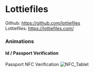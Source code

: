 # Lottiefiles

Github: https://github.com/lottiefiles </br>
Lottiefiles: https://lottiefiles.com/ </br>

### Animations

#### Id / Passport Verification
Passport NFC Verification
![NFC_Tablet](https://user-images.githubusercontent.com/15914796/213995291-c451a20d-2a11-4eb8-8f18-c19105fb3077.jpg)

